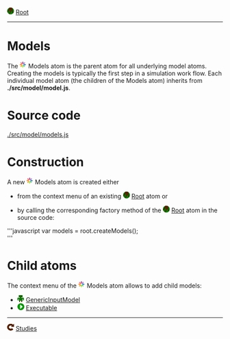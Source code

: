 ![](../../../icons/root.png) [Root](../root.md)

----

# Models

The ![](../../../icons/models.png) Models atom is the parent atom for all underlying model atoms. Creating the models is 
typically the first step in a simulation work flow. Each individual model atom (the children of the Models atom)
inherits from <b>./src/model/model.js</b>.

# Source code

[./src/model/models.js](../../../src/model/models.js)

# Construction

A new ![](../../../icons/models.png) Models atom is created either 


* from the context menu of an existing ![](../../../icons/root.png) [Root](../root.md) atom or 

* by calling the corresponding factory method of the ![](../../../icons/root.png) [Root](../root.md) atom in the source code:	

'''javascript
var models = root.createModels();	     
'''

# Child atoms

The context menu of the ![](../../../icons/models.png) Models atom allows to add child models: 

* ![](../../../icons/genericInput.png) [GenericInputModel](./genericInputModel.md)
* ![](../../../icons/run.png) [Executable](./executable.md)


----
![Studies](../../../icons/studies.png) [Studies](../study/studies.md)
